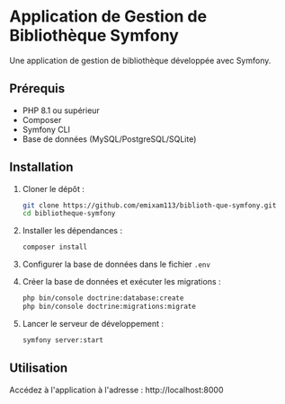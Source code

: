 # Application de Gestion de Bibliothèque Symfony

Une application de gestion de bibliothèque développée avec Symfony.

## Prérequis

- PHP 8.1 ou supérieur
- Composer
- Symfony CLI
- Base de données (MySQL/PostgreSQL/SQLite)

## Installation

1. Cloner le dépôt :
   ```bash
   git clone https://github.com/emixam113/biblioth-que-symfony.git
   cd bibliotheque-symfony
   ```

2. Installer les dépendances :
   ```bash
   composer install
   ```

3. Configurer la base de données dans le fichier `.env`

4. Créer la base de données et exécuter les migrations :
   ```bash
   php bin/console doctrine:database:create
   php bin/console doctrine:migrations:migrate
   ```

5. Lancer le serveur de développement :
   ```bash
   symfony server:start
   ```

## Utilisation

Accédez à l'application à l'adresse : http://localhost:8000
